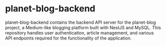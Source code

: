 # planet-blog-backend
planet-blog-backend contains the backend API server for the planet-blog project, a Medium-like blogging platform built with NestJS and MySQL. This repository handles user authentication, article management, and various API endpoints required for the functionality of the application.
